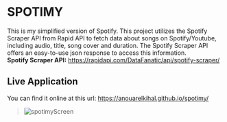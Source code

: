 # SPOTIMY
This is my simplified version of Spotify. 
This project utilizes the Spotify Scraper API from Rapid API to fetch data about songs on Spotify/Youtube, 
including audio, title, song cover and duration. The Spotify Scraper API offers an easy-to-use json response to access this information.<br>
**Spotify Scraper API:** https://rapidapi.com/DataFanatic/api/spotify-scraper/

## Live Application
You can find it online at this url: https://anouarelkihal.github.io/spotimy/
> ![spotimyScreen](https://github.com/AnouarElKihal/spotimy/assets/68613907/fc11ebb1-5adb-46f1-ba43-34da58fc7609)

